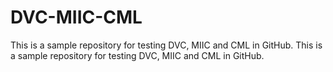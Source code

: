 # DVC-MIIC-CML
This is a sample repository for testing DVC, MIIC and CML in GitHub.
This is a sample repository for testing DVC, MIIC and CML in GitHub.
